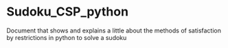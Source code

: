 # Sudoku_CSP_python
Document that shows and explains a little about the methods of satisfaction by restrictions in python to solve a sudoku
